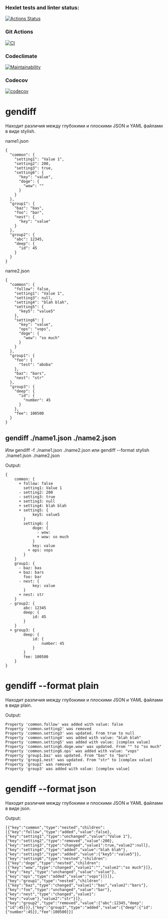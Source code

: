 ### Hexlet tests and linter status:
[![Actions Status](https://github.com/UotanKlein/fullstack-javascript-project-46/actions/workflows/hexlet-check.yml/badge.svg)](https://github.com/UotanKlein/fullstack-javascript-project-46/actions)

### Git Actions
[![CI](https://github.com/UotanKlein/fullstack-javascript-project-46/actions/workflows/ci.yml/badge.svg)](https://github.com/UotanKlein/fullstack-javascript-project-46/actions/workflows/ci.yml)

### Codeclimate
[![Maintainability](https://api.codeclimate.com/v1/badges/41362aedfc17944867b2/maintainability)](https://codeclimate.com/github/UotanKlein/fullstack-javascript-project-46/maintainability)

### Codecov
[![codecov](https://codecov.io/gh/UotanKlein/fullstack-javascript-project-46/graph/badge.svg?token=24XG7SNMCA)](https://codecov.io/gh/UotanKlein/fullstack-javascript-project-46)

# gendiff <filepath1> <filepath2>

Находит различия между глубокими и плоскими JSON и YAML файлами в виде stylish.

name1.json
```
{
  "common": {
    "setting1": "Value 1",
    "setting2": 200,
    "setting3": true,
    "setting6": {
      "key": "value",
      "doge": {
        "wow": ""
      }
    }
  },
  "group1": {
    "baz": "bas",
    "foo": "bar",
    "nest": {
      "key": "value"
    }
  },
  "group2": {
    "abc": 12345,
    "deep": {
      "id": 45
    }
  }
}
```
name2.json
```
{
  "common": {
    "follow": false,
    "setting1": "Value 1",
    "setting3": null,
    "setting4": "blah blah",
    "setting5": {
      "key5": "value5"
    },
    "setting6": {
      "key": "value",
      "ops": "vops",
      "doge": {
        "wow": "so much"
      }
    }
  },
  "group1": {
    "foo": {
      "test": "aboba"
    },
    "baz": "bars",
    "nest": "str"
  },
  "group3": {
    "deep": {
      "id": {
        "number": 45
      }
    },
    "fee": 100500
  }
}
```
## gendiff ./name1.json ./name2.json 

Или gendiff -f ./name1.json ./name2.json или gendiff --format stylish ./name1.json ./name2.json

Output:
```
{
    common: {
      + follow: false
        setting1: Value 1
      - setting2: 200
      - setting3: true
      + setting3: null
      + setting4: blah blah
      + setting5: {
            key5: value5
        }
        setting6: {
            doge: {
              - wow: 
              + wow: so much
            }
            key: value
          + ops: vops
        }
    }
    group1: {
      - baz: bas
      + baz: bars
        foo: bar
      - nest: {
            key: value
        }
      + nest: str
    }
  - group2: {
        abc: 12345
        deep: {
            id: 45
        }
    }
  + group3: {
        deep: {
            id: {
                number: 45
            }
        }
        fee: 100500
    }
}
```
# gendiff --format plain <filepath1> <filepath2>

Находит различия между глубокими и плоскими JSON и YAML файлами в виде plain.

Output:
```
Property 'common.follow' was added with value: false
Property 'common.setting2' was removed
Property 'common.setting3' was updated. From true to null
Property 'common.setting4' was added with value: "blah blah"
Property 'common.setting5' was added with value: [complex value]
Property 'common.setting6.doge.wow' was updated. From "" to "so much"
Property 'common.setting6.ops' was added with value: "vops"
Property 'group1.baz' was updated. From "bas" to "bars"
Property 'group1.nest' was updated. From "str" to [complex value]
Property 'group2' was removed
Property 'group3' was added with value: [complex value]
```
# gendiff --format json <filepath1> <filepath2>

Находит различия между глубокими и плоскими JSON и YAML файлами в виде json.

Output:
```
[{"key":"common","type":"nested","children":[{"key":"follow","type":"added","value":false},{"key":"setting1","type":"unchanged","value":"Value 1"},{"key":"setting2","type":"removed","value":200},{"key":"setting3","type":"changed","value1":true,"value2":null},{"key":"setting4","type":"added","value":"blah blah"},{"key":"setting5","type":"added","value":{"key5":"value5"}},{"key":"setting6","type":"nested","children":[{"key":"doge","type":"nested","children":[{"key":"wow","type":"changed","value1":"","value2":"so much"}]},{"key":"key","type":"unchanged","value":"value"},{"key":"ops","type":"added","value":"vops"}]}]},{"key":"group1","type":"nested","children":[{"key":"baz","type":"changed","value1":"bas","value2":"bars"},{"key":"foo","type":"unchanged","value":"bar"},{"key":"nest","type":"changed","value1":{"key":"value"},"value2":"str"}]},{"key":"group2","type":"removed","value":{"abc":12345,"deep":{"id":45}}},{"key":"group3","type":"added","value":{"deep":{"id":{"number":45}},"fee":100500}}]
```
